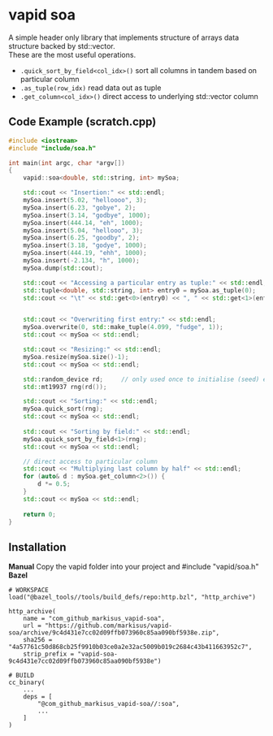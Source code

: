 # vapid soa
A simple header only library that implements structure of arrays data structure backed by std::vector.  
These are the most useful operations.  
- `.quick_sort_by_field<col_idx>()` sort all columns in tandem based on particular column 
- `.as_tuple(row_idx)` read data out as tuple
- `.get_column<col_idx>()` direct access to underlying std::vector column

Code Example (scratch.cpp)
------------------------

```c++
#include <iostream>
#include "include/soa.h"

int main(int argc, char *argv[])
{
    vapid::soa<double, std::string, int> mySoa;

    std::cout << "Insertion:" << std::endl;
    mySoa.insert(5.02, "helloooo", 3);
    mySoa.insert(6.23, "gobye", 2);
    mySoa.insert(3.14, "godbye", 1000);
    mySoa.insert(444.14, "eh", 1000);
    mySoa.insert(5.04, "hellooo", 3);
    mySoa.insert(6.25, "goodby", 2);
    mySoa.insert(3.18, "godye", 1000);
    mySoa.insert(444.19, "ehh", 1000);
    mySoa.insert(-2.134, "h", 1000);
    mySoa.dump(std::cout);

    std::cout << "Accessing a particular entry as tuple:" << std::endl;
    std::tuple<double, std::string, int> entry0 = mySoa.as_tuple(0);
    std::cout << "\t" << std::get<0>(entry0) << ", " << std::get<1>(entry0) << ", " << std::get<2>(entry0) << "\n";


    std::cout << "Overwriting first entry:" << std::endl;
    mySoa.overwrite(0, std::make_tuple(4.099, "fudge", 1));
    std::cout << mySoa << std::endl;

    std::cout << "Resizing:" << std::endl;
    mySoa.resize(mySoa.size()-1);
    std::cout << mySoa << std::endl;

    std::random_device rd;     // only used once to initialise (seed) engine
    std::mt19937 rng(rd());

    std::cout << "Sorting:" << std::endl;
    mySoa.quick_sort(rng);
    std::cout << mySoa << std::endl;
    
    std::cout << "Sorting by field:" << std::endl;
    mySoa.quick_sort_by_field<1>(rng);
    std::cout << mySoa << std::endl;

    // direct access to particular column
    std::cout << "Multiplying last column by half" << std::endl;
    for (auto& d : mySoa.get_column<2>()) {
        d *= 0.5;
    }
    std::cout << mySoa << std::endl;
    
    return 0;
}
```

Installation
-----------
**Manual** Copy the vapid folder into your project and #include "vapid/soa.h"  
**Bazel**
```starlark
# WORKSPACE
load("@bazel_tools//tools/build_defs/repo:http.bzl", "http_archive")

http_archive(
    name = "com_github_markisus_vapid-soa",
    url = "https://github.com/markisus/vapid-soa/archive/9c4d431e7cc02d09ffb073960c85aa090bf5938e.zip",
    sha256 = "4a57761c50d868cb25f9910b03ce0a2e32ac5009b019c2684c43b411663952c7",
    strip_prefix = "vapid-soa-9c4d431e7cc02d09ffb073960c85aa090bf5938e")
```
```starlark
# BUILD
cc_binary(
    ...
    deps = [
        "@com_github_markisus_vapid-soa//:soa",
        ...
    ]
)
```


